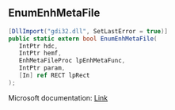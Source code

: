 ## EnumEnhMetaFile

```csharp
[DllImport("gdi32.dll", SetLastError = true)]
public static extern bool EnumEnhMetaFile(
   IntPtr hdc,
   IntPtr hemf,
   EnhMetaFileProc lpEnhMetaFunc,
   IntPtr param,
   [In] ref RECT lpRect
);
```

Microsoft documentation: [Link](https://docs.microsoft.com/en-us/windows/win32/api/wingdi/nf-wingdi-enumenhmetafile)
